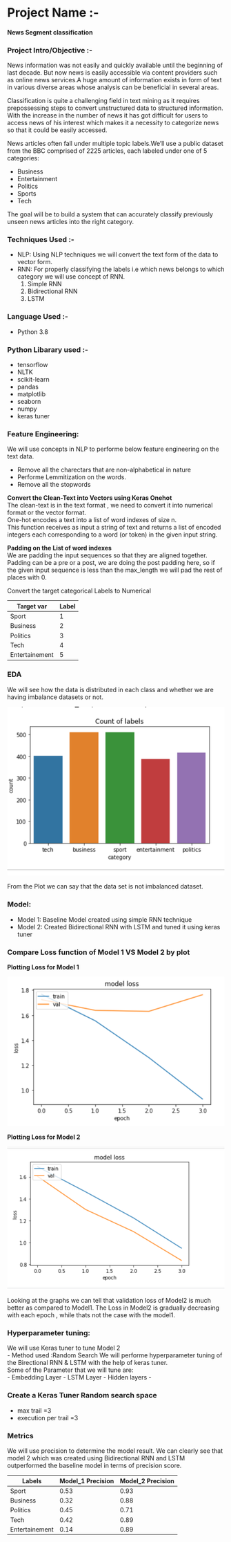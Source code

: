 # Project Name :-
#### News Segment classification

### Project Intro/Objective :-
News information was not easily and quickly available until the beginning of last decade. But now news is easily accessible via content providers such as online news services.A huge amount of information exists in form of text in various diverse areas whose analysis can be beneficial in several areas.

Classification is quite a challenging field in text mining as it requires prepossessing steps to convert unstructured data to structured information. With the increase in the number of news it has got difficult for users to access news of his interest which makes it a necessity to categorize news so that it could be easily accessed.

News articles often fall under multiple topic labels.We’ll use a public dataset from the BBC comprised of 2225 articles, each labeled under one of 5 categories: <br>
- Business
- Entertainment
- Politics
- Sports 
- Tech

The goal will be to build a system that can accurately classify previously unseen news articles into the right category.

### Techniques  Used :-
- NLP: Using NLP techniques we will convert the text form of the data to vector form.
- RNN: For properly classifying the labels i.e which news belongs to which category we will use concept of RNN. 
    1. Simple RNN
    2. Bidirectional RNN
    3. LSTM

### Language Used :-
- Python 3.8

### Python Libarary used :-
- tensorflow
- NLTK
- scikit-learn
- pandas
- matplotlib
- seaborn
- numpy
- keras tuner

### Feature Engineering:

We will use concepts in NLP to performe below feature engineering on the text data.<br>

- Remove all the charectars that are non-alphabetical in nature
- Performe Lemmitization on the words.
- Remove all the stopwords

**Convert the Clean-Text into Vectors using Keras Onehot**<br>
The clean-text is in the text format , we need to convert it into numerical format or the vector format.<br>
One-hot encodes a text into a list of word indexes of size n.<br>
This function receives as input a string of text and returns a list of encoded integers each corresponding to a word (or token) in the given input string.<br>

**Padding on the List of word indexes**<br>
We are padding the input sequences so that they are aligned together.<br>
Padding can be a pre or a post, we are doing the post padding here, so if the given input sequence is less than the max_length we will pad the rest of places with 0.<br>

Convert the target categorical Labels to Numerical

| Target var    | Label      |
| ------------- |----------- |
| Sport         | 1          |
| Business      | 2          |
| Politics      | 3          |
| Tech          | 4          |
| Entertainement| 5          |


### EDA
We will see how the data is distributed in each class and whether we are having imbalance datasets or not.

![](Images/countplot.PNG)

From the Plot we can say that the data set is not imbalanced dataset.


### Model:
- Model 1: Baseline Model created using simple RNN technique
- Model 2: Created Bidirectional RNN with LSTM and tuned it using keras tuner

 
### Compare Loss function of Model 1 VS Model 2 by plot

**Plotting Loss for Model 1**

![](Images/Model1_Loss.PNG)


**Plotting Loss for Model 2**

![](Images/Model2_Loss.PNG)

Looking at the graphs we can tell that validation loss of Model2 is much better as compared to Model1.
The Loss in Model2 is gradually decreasing with each epoch , while thats not the case with the model1.


### Hyperparameter tuning:
We will use Keras tuner to tune Model 2<br>
    - Method used :Random Search
We will performe hyperparameter tuning of the Birectional RNN & LSTM with the help of keras tuner.<br>
Some of the Parameter that we will tune are: <br>
    - Embedding Layer
    - LSTM Layer
    - Hidden layers
    -
### Create a Keras Tuner Random search space

- max trail =3
- execution per trail =3

### Metrics
We will use precision to determine the model result.
We can clearly see that model 2 which was created using Bidirectional RNN and LSTM outperformed the baseline model in terms of precision score.

| Labels        | Model_1 Precision   | Model_2 Precision |
| ------------- |---------------------|-------------------|
| Sport         |0.53                 |0.93               |
| Business      |0.32                 |0.88               |
| Politics      |0.45                 |0.71               |
| Tech          |0.42                 |0.89               |
| Entertainement|0.14                 |0.89               |


